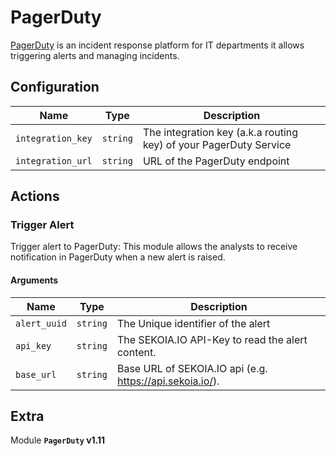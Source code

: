 # PagerDuty

[PagerDuty](https://www.pagerduty.com/) is an incident response platform for IT departments it allows triggering alerts and managing incidents.

## Configuration

| Name      |  Type   |  Description  |
| --------- | ------- | --------------------------- |
| `integration_key` | `string` | The integration key (a.k.a routing key) of your PagerDuty Service |
| `integration_url` | `string` | URL of the PagerDuty endpoint |

## Actions

### Trigger Alert

Trigger alert to PagerDuty: This module allows the analysts to receive notification in PagerDuty when a new alert is raised.

#### Arguments

| Name      |  Type   |  Description  |
| --------- | ------- | --------------------------- |
| `alert_uuid` | `string` | The Unique identifier of the alert |
| `api_key` | `string` | The SEKOIA.IO API-Key to read the alert content. |
| `base_url` | `string` | Base URL of SEKOIA.IO api (e.g. https://api.sekoia.io/). |


## Extra

Module **`PagerDuty` v1.11**

